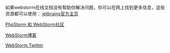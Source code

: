 如果webstorm在线文档没有帮助你解决问题，你可以在网上找到更多信息，这些资源都可以使用：
[jetbrains官方主页](http://www.jetbrains.com/)

[PhpStorm 和 WebStorm社区](http://www.jetbrains.net/devnet/community/wi)

[WebStorm博客](http://blog.jetbrains.com/webstorm/)

[WebStorm Twitter](https://twitter.com/WebStormIDE)

